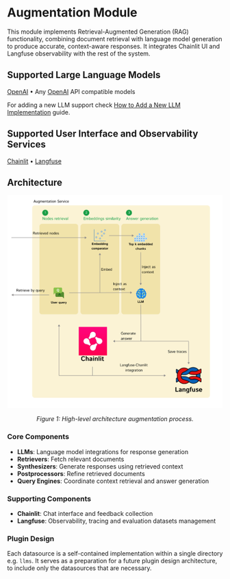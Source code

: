 # Augmentation Module

This module implements Retrieval-Augmented Generation (RAG) functionality, combining document retrieval with language model generation to produce accurate, context-aware responses. It integrates Chainlit UI and Langfuse observability with the rest of the system.

## Supported Large Language Models

[OpenAI](https://openai.com/) • Any [OpenAI](https://openai.com/) API compatible models

For adding a new LLM support check [How to Add a New LLM Implementation](https://feld-m.github.io/rag_blueprint/how_to/how_to_add_new_llm/) guide.


## Supported User Interface and Observability Services

[Chainlit](https://chainlit.io/) • [Langfuse](https://langfuse.com/)

## Architecture

<div align="center">
  <img src="/res/readme/Augmentation.png" width="800">
  <p><em>Figure 1: High-level architecture augmentation process.</em></p>
</div>


### Core Components

- **LLMs**: Language model integrations for response generation
- **Retrievers**: Fetch relevant documents
- **Synthesizers**: Generate responses using retrieved context
- **Postprocessors**: Refine retrieved documents
- **Query Engines**: Coordinate context retrieval and answer generation


### Supporting Components

- **Chainlit**: Chat interface and feedback collection
- **Langfuse**: Observability, tracing and evaluation datasets management

### Plugin Design

Each datasource is a self-contained implementation within a single directory e.g. `llms`. It serves as a preparation for a future plugin design architecture, to include only the datasources that are necessary.

